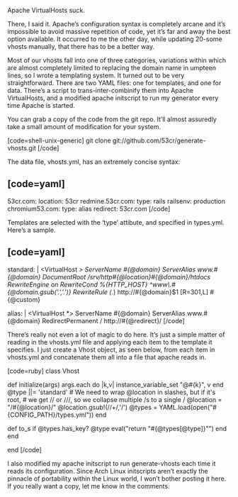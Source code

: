 Apache VirtualHosts suck.

There, I said it. Apache’s configuration syntax is completely arcane and it’s impossible to avoid massive repetition of code, yet it’s far and away the best option available. It occurred to me the other day, while updating 20-some vhosts manually, that there has to be a better way.

Most of our vhosts fall into one of three categories, variations within which are almost completely limited to replacing the domain name in umpteen lines, so I wrote a templating system. It turned out to be very straightforward. There are two YAML files: one for templates, and one for data. There’s a script to trans-inter-combinify them into Apache VirtualHosts, and a modified apache initscript to run my generator every time Apache is started.

You can grab a copy of the code from the git repo. It’ll almost assuredly take a small amount of modification for your system.

[code=shell-unix-generic]
git clone git://github.com/53cr/generate-vhosts.git 
[/code]

The data file, vhosts.yml, has an extremely concise syntax:

[code=yaml]
--- 
53cr.com: 
  location: 53cr 
redmine.53cr.com: 
  type: rails 
  railsenv: production 
chromium53.com: 
  type: alias 
  redirect: 53cr.com
[/code]

Templates are selected with the ‘type’ attibute, and specified in types.yml. Here’s a sample.

[code=yaml]
--- 
standard: | 
  <VirtualHost *> 
    ServerName    #{@domain} 
    ServerAlias   www.#{@domain} 
    DocumentRoot  /srv/http#{@location}#{@domain}/htdocs 
    RewriteEngine on 
    RewriteCond   %{HTTP_HOST} ^www\\.#{@domain.gsub('.','\.')} 
    RewriteRule   (.*) http://#{@domain}$1 [R=301,L]
    #{@custom} 
  </VirtualHost> 
 
alias: | 
  <VirtualHost *> 
    ServerName        #{@domain} 
    ServerAlias       www.#{@domain} 
    RedirectPermanent / http://#{@redirect}/
  </VirtualHost>
[/code]

There’s really not even a lot of magic to do here. It’s just a simple matter of reading in the vhosts.yml file and applying each item to the template it specifies. I just create a Vhost object, as seen below, from each item in vhosts.yml and concatenate them all into a file that apache reads in.

[code=ruby]
class Vhost 
 
  def initialize(args) 
    args.each do |k,v| 
      instance_variable_set "@#{k}", v 
    end 
    @type ||= 'standard' 
    # We need to wrap @location in slashes, but if it's root,
    # we get // or ///, so we collapse multiple /s to a single /
    @location = "/#{@location}/" 
    @location.gsub!(/\/+/,'/') 
    @types = YAML.load(open("#{CONFIG_PATH}/types.yml")) 
  end 
 
  def to_s 
    if @types.has_key? @type 
      eval("return \"#{@types[@type]}\"") 
    end 
  end 
 
end
[/code]

I also modified my apache initscript to run generate-vhosts each time it reads its configuration. Since Arch Linux initscripts aren’t exactly the pinnacle of portability within the Linux world, I won’t bother posting it here. If you really want a copy, let me know in the comments.
